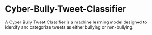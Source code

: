 # Cyber-Bully-Tweet-Classifier
A Cyber Bully Tweet Classifier is a machine learning model designed to identify and categorize tweets as either bullying or non-bullying.
